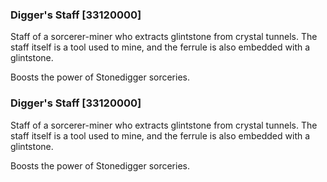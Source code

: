 ### Digger's Staff [33120000]

Staff of a sorcerer-miner who extracts glintstone from crystal tunnels. The staff itself is a tool used to mine, and the ferrule is also embedded with a glintstone.

Boosts the power of Stonedigger sorceries.### Digger's Staff [33120000]

Staff of a sorcerer-miner who extracts glintstone from crystal tunnels. The staff itself is a tool used to mine, and the ferrule is also embedded with a glintstone.

Boosts the power of Stonedigger sorceries.